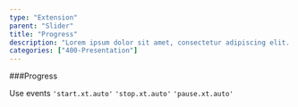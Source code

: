 ```yaml
---
type: "Extension"
parent: "Slider"
title: "Progress"
description: "Lorem ipsum dolor sit amet, consectetur adipiscing elit. Nunc tempus laoreet leo sit amet iaculis."
categories: ["400-Presentation"]
---
```


###Progress

Use events `'start.xt.auto'` `'stop.xt.auto'` `'pause.xt.auto'`

<demo>
  <demovanilla src="inline/demo/slider/progress">
  </demovanilla>
</demo>
